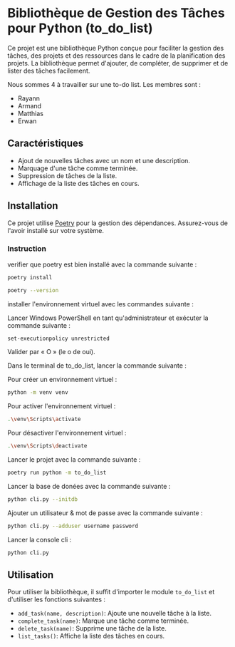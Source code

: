 # Bibliothèque de Gestion des Tâches pour Python (to_do_list)

Ce projet est une bibliothèque Python conçue pour faciliter la gestion des tâches, des projets et des ressources dans le cadre de la planification des projets. La bibliothèque permet d'ajouter, de compléter, de supprimer et de lister des tâches facilement.

Nous sommes 4 à travailler sur une to-do list. Les membres sont :

- Rayann
- Armand
- Matthias
- Erwan

## Caractéristiques

- Ajout de nouvelles tâches avec un nom et une description.
- Marquage d'une tâche comme terminée.
- Suppression de tâches de la liste.
- Affichage de la liste des tâches en cours.

## Installation

Ce projet utilise [Poetry](https://python-poetry.org/) pour la gestion des dépendances. Assurez-vous de l'avoir installé sur votre système.

### Instruction 

verifier que poetry est bien installé avec la commande suivante : 

```bash
poetry install
```

```bash 
poetry --version
```

installer l'environnement virtuel avec les commandes suivante : 

Lancer Windows PowerShell en tant qu'administrateur et exécuter la commande suivante : 

```bash
set-executionpolicy unrestricted
```

Valider par « O » (le o de oui).

Dans le terminal de to_do_list, lancer la commande suivante : 

Pour créer un environnement virtuel :
```bash
python -m venv venv
```

Pour activer l'environnement virtuel :
```bash
.\venv\Scripts\activate
```

Pour désactiver l'environnement virtuel :
```bash
.\venv\Scripts\deactivate
```

Lancer le projet avec la commande suivante : 

```bash
poetry run python -m to_do_list
```
Lancer la base de donées avec la commande suivante : 

```bash
python cli.py --initdb
```
Ajouter un utilisateur & mot de passe avec la commande suivante : 

```bash
python cli.py --adduser username password
```
Lancer la console cli : 

```bash
python cli.py
```

## Utilisation

Pour utiliser la bibliothèque, il suffit d'importer le module `to_do_list` et d'utiliser les fonctions suivantes :

- `add_task(name, description)`: Ajoute une nouvelle tâche à la liste.
- `complete_task(name)`: Marque une tâche comme terminée.
- `delete_task(name)`: Supprime une tâche de la liste.
- `list_tasks()`: Affiche la liste des tâches en cours.


